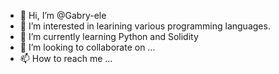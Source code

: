 - 👋 Hi, I’m @Gabry-ele
- 👀 I’m interested in learining various programming languages.
- 🌱 I’m currently learning Python and Solidity
- 💞️ I’m looking to collaborate on ...
- 📫 How to reach me ...

<!---
Gabry-ele/Gabry-ele is a ✨ special ✨ repository because its `README.md` (this file) appears on your GitHub profile.
You can click the Preview link to take a look at your changes.
--->
